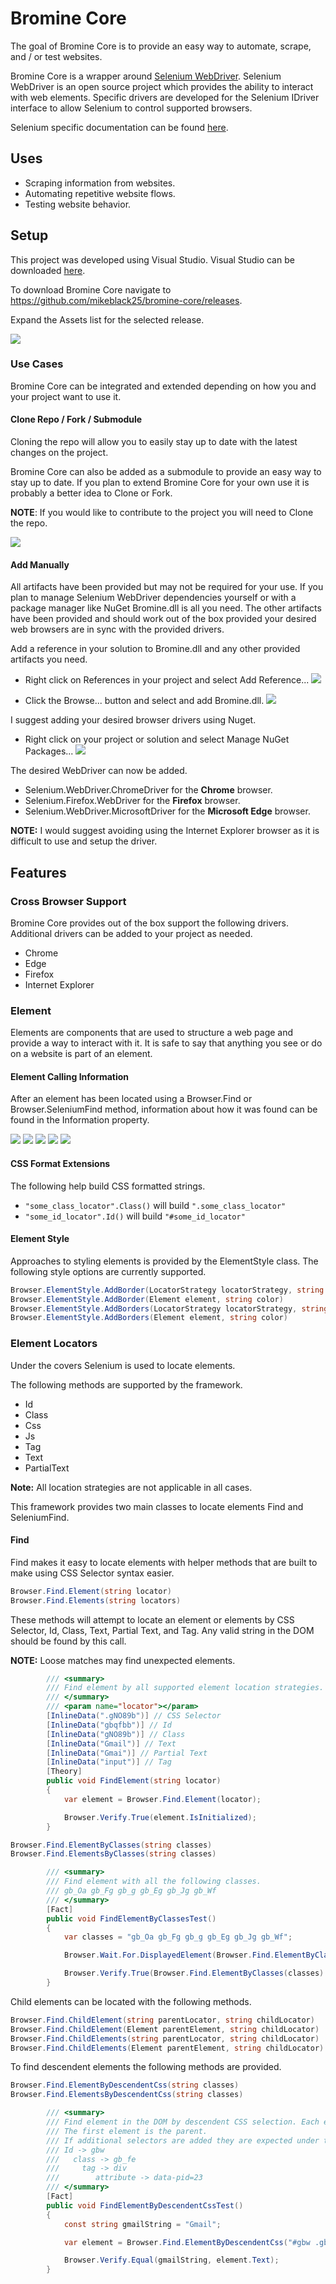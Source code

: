 # Bromine Core
The goal of Bromine Core is to provide an easy way to automate, scrape, and / or test websites.

Bromine Core is a wrapper around [Selenium WebDriver](https://www.seleniumhq.org/projects/webdriver/).
Selenium WebDriver is an open source project which provides the ability to interact with web elements.
Specific drivers are developed for the Selenium IDriver interface to allow Selenium to control supported browsers.

Selenium specific documentation can be found [here](https://www.seleniumhq.org/projects/webdriver/).

## Uses
- Scraping information from websites.
- Automating repetitive website flows.
- Testing website behavior.

## Setup

This project was developed using Visual Studio. Visual Studio can be downloaded [here](https://visualstudio.microsoft.com/downloads/).

To download Bromine Core navigate to https://github.com/mikeblack25/bromine-core/releases.

Expand the Assets list for the selected release.

![](Documentation\General\Download%20Bromine%20Core.JPG)

### Use Cases
Bromine Core can be integrated and extended depending on how you and your project want to use it.

#### Clone Repo / Fork / Submodule
Cloning the repo will allow you to easily stay up to date with the latest changes on the project.

Bromine Core can also be added as a submodule to provide an easy way to stay up to date.
If you plan to extend Bromine Core for your own use it is probably a better idea to Clone or Fork.

**NOTE**: If you would like to contribute to the project you will need to Clone the repo.

![](Documentation\General\Clone%20Bromine%20Core.JPG)

#### Add Manually

All artifacts have been provided but may not be required for your use.
If you plan to manage Selenium WebDriver dependencies yourself or with a package manager like NuGet Bromine.dll is all you need.
The other artifacts have been provided and should work out of the box provided your desired web browsers are in sync with the provided drivers.

Add a reference in your solution to Bromine.dll and any other provided artifacts you need.

- Right click on References in your project and select Add Reference...
![](Documentation\General\Add%20Reference.JPG)

- Click the Browse... button and select and add Bromine.dll.
![](Documentation\General\Browse%20Reference.JPG)

I suggest adding your desired browser drivers using Nuget.
- Right click on your project or solution and select Manage NuGet Packages...
![](Documentation\General\Manage%20NuGet.JPG)

The desired WebDriver can now be added.
- Selenium.WebDriver.ChromeDriver for the **Chrome** browser.
- Selenium.Firefox.WebDriver for the **Firefox** browser.
- Selenium.WebDriver.MicrosoftDriver for the **Microsoft Edge** browser.

**NOTE:** I would suggest avoiding using the Internet Explorer browser as it is difficult to use and setup the driver.

## Features
### Cross Browser Support
Bromine Core provides out of the box support the following drivers.
Additional drivers can be added to your project as needed.

- Chrome
- Edge
- Firefox
- Internet Explorer

### Element
Elements are components that are used to structure a web page and provide a way to interact with it.
It is safe to say that anything you see or do on a website is part of an element.

#### Element Calling Information
After an element has been located using a Browser.Find or Browser.SeleniumFind method,
information about how it was found can be found in the Information property.

![](Documentation\Features\CallingInformation\ElementByClass.JPG)
![](Documentation\Features\CallingInformation\ElementByCss.JPG)
![](Documentation\Features\CallingInformation\ElementById.JPG)
![](Documentation\Features\CallingInformation\ElementByPartialText.JPG)
![](Documentation\Features\CallingInformation\ElementByText.JPG)

#### CSS Format Extensions
The following help build CSS formatted strings.

- ``` "some_class_locator".Class() ``` will build ``` ".some_class_locator" ```
- ``` "some_id_locator".Id() ``` will build ``` "#some_id_locator" ```

#### Element Style
Approaches to styling elements is provided by the ElementStyle class.
The following style options are currently supported.

``` C#
Browser.ElementStyle.AddBorder(LocatorStrategy locatorStrategy, string locator, string color)
Browser.ElementStyle.AddBorder(Element element, string color)
Browser.ElementStyle.AddBorders(LocatorStrategy locatorStrategy, string locator, string color)
Browser.ElementStyle.AddBorders(Element element, string color)
```


### Element Locators
Under the covers Selenium is used to locate elements.

The following methods are supported by the framework.
- Id
- Class
- Css
- Js
- Tag
- Text
- PartialText

**Note:** All location strategies are not applicable in all cases.

This framework provides two main classes to locate elements Find and SeleniumFind.

#### Find
Find makes it easy to locate elements with helper methods that are built to make using CSS Selector syntax easier.

``` C#
Browser.Find.Element(string locator)
Browser.Find.Elements(string locators)
```

These methods will attempt to locate an element or elements by CSS Selector, Id, Class, Text, Partial Text, and Tag.
Any valid string in the DOM should be found by this call.

**NOTE:** Loose matches may find unexpected elements.

``` C#
        /// <summary>
        /// Find element by all supported element location strategies.
        /// </summary>
        /// <param name="locator"></param>
        [InlineData(".gNO89b")] // CSS Selector
        [InlineData("gbqfbb")] // Id
        [InlineData("gNO89b")] // Class
        [InlineData("Gmail")] // Text
        [InlineData("Gmai")] // Partial Text
        [InlineData("input")] // Tag
        [Theory]
        public void FindElement(string locator)
        {
            var element = Browser.Find.Element(locator);

            Browser.Verify.True(element.IsInitialized);
        }
```

``` C#
Browser.Find.ElementByClasses(string classes)
Browser.Find.ElementsByClasses(string classes)
```

``` C#
        /// <summary>
        /// Find element with all the following classes.
        /// gb_Oa gb_Fg gb_g gb_Eg gb_Jg gb_Wf
        /// </summary>
        [Fact]
        public void FindElementByClassesTest()
        {
            var classes = "gb_Oa gb_Fg gb_g gb_Eg gb_Jg gb_Wf";

            Browser.Wait.For.DisplayedElement(Browser.Find.ElementByClasses(classes), 5);

            Browser.Verify.True(Browser.Find.ElementByClasses(classes).Displayed);
        }
```

Child elements can be located with the following methods.

``` C#
Browser.Find.ChildElement(string parentLocator, string childLocator)
Browser.Find.ChildElement(Element parentElement, string childLocator)
Browser.Find.ChildElements(string parentLocator, string childLocator)
Browser.Find.ChildElements(Element parentElement, string childLocator)
```

To find descendent elements the following methods are provided.

``` C#
Browser.Find.ElementByDescendentCss(string classes)
Browser.Find.ElementsByDescendentCss(string classes)
```

``` C#
        /// <summary>
        /// Find element in the DOM by descendent CSS selection. Each element is separated by a space and is a CSS selector.
        /// The first element is the parent.
        /// If additional selectors are added they are expected under the previous element in the DOM structure.
        /// Id -> gbw
        ///   class -> gb_fe
        ///     tag -> div
        ///        attribute -> data-pid=23
        /// </summary>
        [Fact]
        public void FindElementByDescendentCssTest()
        {
            const string gmailString = "Gmail";

            var element = Browser.Find.ElementByDescendentCss("#gbw .gb_fe div [data-pid='23']");

            Browser.Verify.Equal(gmailString, element.Text);
        }
```
